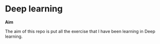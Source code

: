 # Deep learning

**Aim**

The aim of this repo is put all the exercise that I have been learning in Deep learning.





